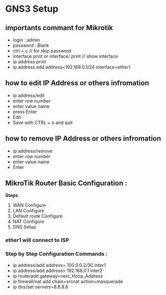 # GNS3 Setup


## importants commant for Mikrotik
- login : admin
- password : Blank
- ctrl + c // for skip password
- interface print  or  interface/ print  // show interface
- ip address print 
- ip address add address=192.168.0.1/24 interface=ether1
## how to edit IP Address or others infromation
-   ip address/edit
-   enter row number
-   enter value name 
-   press Enter
-   Edit 
-   Save with CTRL + o  and quit

## how to remove IP Address or others infromation
-   ip address/remove
-   enter row number
-   enter value name
-   Enter

## MikroTik Router Basic Configuration : 
**Steps**:
1.  WAN Configure
2.  LAN Configure
3.  Default route Configure
4.  NAT Configure
5.  DNS Setup

### ether1 will connect to ISP
### Step by Step Configuration Commands : 
-   ip address/add address= 100.0.0.2/30 inter1
-   ip address/add address= 192.168.0.1 inter2
-   ip route/add gateway=next_Hoop_Address 
-   ip firewall/nat add chain=srcnat action=masquerade
-   ip dns/set servers=8.8.8.8

